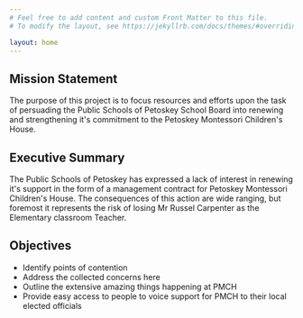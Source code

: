 ```yaml
---
# Feel free to add content and custom Front Matter to this file.
# To modify the layout, see https://jekyllrb.com/docs/themes/#overriding-theme-defaults

layout: home
---
```


## Mission Statement

The purpose of this project is to focus resources and efforts upon the task of persuading the Public Schools of Petoskey School Board into renewing and strengthening it's commitment to the Petoskey Montessori Children's House.

## Executive Summary

The Public Schools of Petoskey has expressed a lack of interest in renewing it's support in the form of a management contract for Petoskey Montessori Children's House. The consequences of this action are wide ranging, but foremost it represents the risk of losing Mr Russel Carpenter as the Elementary classroom Teacher.

## Objectives

- Identify points of contention
- Address the collected concerns here
- Outline the extensive amazing things happening at PMCH
- Provide easy access to people to voice support for PMCH to their local elected officials
